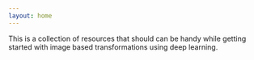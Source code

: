 ```yaml
---
layout: home
---
```


This is a collection of resources that should can be handy while getting started with image based transformations using deep learning.